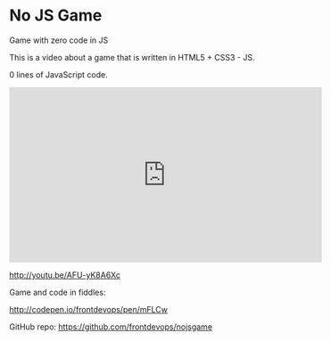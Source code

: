 No JS Game
========
Game with zero code in JS

This is a video about a game that is written in HTML5 + CSS3 - JS.

0 lines of JavaScript code.

<iframe width="560" height="315" src="https://www.youtube.com/embed/AFU-yK8A6Xc" title="YouTube video player" frameborder="0" allow="accelerometer; autoplay; clipboard-write; encrypted-media; gyroscope; picture-in-picture" allowfullscreen></iframe>

http://youtu.be/AFU-yK8A6Xc


Game and code in fiddles:

http://codepen.io/frontdevops/pen/mFLCw

GitHub repo: https://github.com/frontdevops/nojsgame
